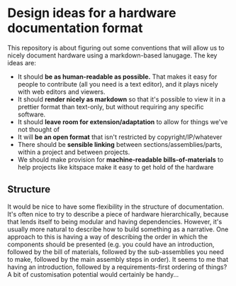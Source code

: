 # Design ideas for a hardware documentation format

This repository is about figuring out some conventions that will allow us to nicely document hardware using a markdown-based lanugage.  The key ideas are:
* It should **be as human-readable as possible.**  That makes it easy for people to contribute (all you need is a text editor), and it plays nicely with web editors and viewers.
* It should **render nicely as markdown** so that it's possible to view it in a prettier format than text-only, but without requiring any specific software.
* It should **leave room for extension/adaptation** to allow for things we've not thought of
* It will **be an open format** that isn't restricted by copyright/IP/whatever
* There should be **sensible linking** between sections/assemblies/parts, within a project and between projects.
* We should make provision for **machine-readable bills-of-materials** to help projects like kitspace make it easy to get hold of the hardware

## Structure
It would be nice to have some flexibility in the structure of documentation.  It's often nice to try to describe a piece of hardware hierarchically, because that lends itself to being modular and having dependencies.  However, it's usually more natural to describe how to build something as a narrative.  One approach to this is having a way of describing the order in which the components should be presented (e.g. you could have an introduction, followed by the bill of materials, followed by the sub-assemblies you need to make, followed by the main assembly steps in order).  It seems to me that having an introduction, followed by a requirements-first ordering of things?  A bit of customisation potential would certainly be handy...

